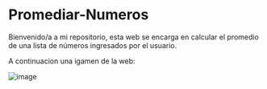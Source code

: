 # Promediar-Numeros
Bienvenido/a a mi repositorio, esta web se encarga en calcular el promedio de una lista de números ingresados por el usuario.

A continuacion una igamen de la web:

 ![image](https://github.com/zaratejoselin594/Promediar-Numeros/assets/128331810/6b13001c-4921-4a1a-a7e5-f3afbc17e747)
